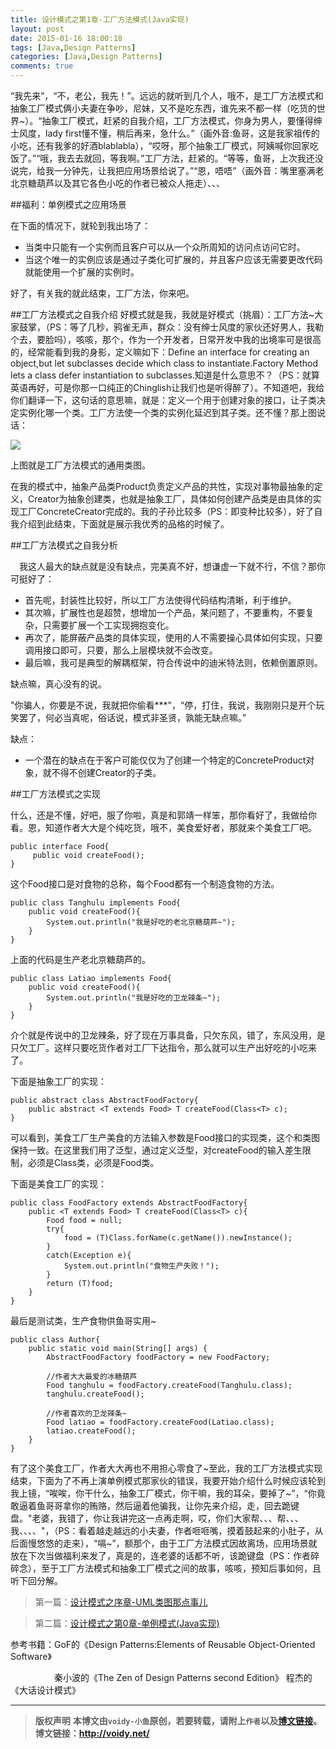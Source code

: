 ```yaml
---
title: 设计模式之第1章-工厂方法模式(Java实现)
layout: post
date: 2015-01-16 18:00:18
tags: [Java,Design Patterns]
categories: [Java,Design Patterns]
comments: true
---
```

“我先来”，“不，老公，我先！”。远远的就听到几个人，哦不，是工厂方法模式和抽象工厂模式俩小夫妻在争吵，尼妹，又不是吃东西，谁先来不都一样（吃货的世界~）。“抽象工厂模式，赶紧的自我介绍，工厂方法模式，你身为男人，要懂得绅士风度，lady first懂不懂，稍后再来，急什么。”（画外音:鱼哥，这是我家祖传的小吃，还有我爹的好酒blablabla），“哎呀，那个抽象工厂模式，阿姨喊你回家吃饭了。”“哦，我去去就回，等我啊。”工厂方法，赶紧的。“等等，鱼哥，上次我还没说完，给我一分钟先，让我把应用场景给说了。”“恩，唔唔”（画外音：嘴里塞满老北京糖葫芦以及其它各色小吃的作者已被众人拖走）、、、

##福利：单例模式之应用场景

在下面的情况下，就轮到我出场了：

* 当类中只能有一个实例而且客户可以从一个众所周知的访问点访问它时。
* 当这个唯一的实例应该是通过子类化可扩展的，并且客户应该无需要更改代码就能使用一个扩展的实例时。

好了，有关我的就此结束，工厂方法，你来吧。

##工厂方法模式之自我介绍
好模式就是我，我就是好模式（挑眉）：工厂方法~大家鼓掌，（PS：等了几秒，鸦雀无声，群众：没有绅士风度的家伙还好男人，我勒个去，要脸吗），咳咳，那个，作为一个开发者，日常开发中我的出境率可是很高的，经常能看到我的身影，定义嘛如下：Define an interface for creating an object,but let subclasses decide which class to instantiate.Factory Method lets a class defer instantiation to subclasses.知道是什么意思不？（PS：就算英语再好，可是你那一口纯正的Chinglish让我们也是听得醉了）。不知道吧，我给你们翻译一下，这句话的意思嘛，就是：定义一个用于创建对象的接口，让子类决定实例化哪一个类。工厂方法使一个类的实例化延迟到其子类。还不懂？那上图说话：

![](http://images.cnitblog.com/blog/666211/201501/161554516202574.png)

上图就是工厂方法模式的通用类图。

在我的模式中，抽象产品类Product负责定义产品的共性，实现对事物最抽象的定义，Creator为抽象创建类，也就是抽象工厂，具体如何创建产品类是由具体的实现工厂ConcreteCreator完成的。我的子孙比较多（PS：即变种比较多），好了自我介绍到此结束，下面就是展示我优秀的品格的时候了。

##工厂方法模式之自我分析

　我这人最大的缺点就是没有缺点，完美真不好，想谦虚一下就不行，不信？那你可挺好了：

* 首先呢，封装性比较好，所以工厂方法使得代码结构清晰，利于维护。
* 其次嘛，扩展性也是超赞，想增加一个产品，某问题了，不要重构，不要复杂，只需要扩展一个工实现拥抱变化。
* 再次了，能屏蔽产品类的具体实现，使用的人不需要操心具体如何实现，只要调用接口即可，只要，那么上层模块就不会改变。
* 最后嘛，我可是典型的解耦框架，符合传说中的迪米特法则，依赖倒置原则。

缺点嘛，真心没有的说。

"你骗人，你要是不说，我就把你偷看***"，“停，打住，我说，我刚刚只是开个玩笑罢了，何必当真呢，俗话说，模式非圣贤，孰能无缺点嘛。”

缺点：

* 一个潜在的缺点在于客户可能仅仅为了创建一个特定的ConcreteProduct对象，就不得不创建Creator的子类。

##工厂方法模式之实现

什么，还是不懂，好吧，服了你啦，真是和郭靖一样笨，那你看好了，我做给你看。恩，知道作者大大是个纯吃货，哦不，美食爱好者，那就来个美食工厂吧。

	public interface Food{
	     public void createFood();
	}

这个Food接口是对食物的总称，每个Food都有一个制造食物的方法。

	public class Tanghulu implements Food{
	    public void createFood(){
	        System.out.println("我是好吃的老北京糖葫芦~");
	    }
	}

上面的代码是生产老北京糖葫芦的。

	public class Latiao implements Food{
	    public void createFood(){
	        System.out.println("我是好吃的卫龙辣条~");
	    }
	}

介个就是传说中的卫龙辣条，好了现在万事具备，只欠东风，错了，东风没用，是只欠工厂。这样只要吃货作者对工厂下达指令，那么就可以生产出好吃的小吃来了。

下面是抽象工厂的实现：

	public abstract class AbstractFoodFactory{
	    public abstract <T extends Food> T createFood(Class<T> c);
	}

可以看到，美食工厂生产美食的方法输入参数是Food接口的实现类，这个和类图保持一致。在这里我们用了泛型，通过定义泛型，对createFood的输入差生限制，必须是Class类，必须是Food类。

下面是美食工厂的实现：

	public class FoodFactory extends AbstractFoodFactory{
	    public <T extends Food> T createFood(Class<T> c){
	        Food food = null;
	        try{
	            food = (T)Class.forName(c.getName()).newInstance();
	        }
	        catch(Exception e){
	            System.out.println("食物生产失败！");
	        }
	        return (T)food;
	    }
	}

最后是测试类，生产食物供鱼哥实用~

	public class Author{
	    public static void main(String[] args) {
	        AbstractFoodFactory foodFactory = new FoodFactory;
	
	        //作者大大最爱的冰糖葫芦
	        Food tanghulu = foodFactory.createFood(Tanghulu.class);
	        tanghulu.createFood();
	
	        //作者喜欢的卫龙辣条~
	        Food latiao = foodFactory.createFood(Latiao.class);
	        latiao.createFood();
	    }
	}

有了这个美食工厂，作者大大再也不用担心零食了~至此，我的工厂方法模式实现结束，下面为了不再上演单例模式那家伙的错误，我要开始介绍什么时候应该轮到我上镜，“唉唉，你干什么，抽象工厂模式，你干嘛，我的耳朵，要掉了~”，“你竟敢逼着鱼哥哥拿你的贿赂，然后逼着他骗我，让你先来介绍，走，回去跪键盘。"老婆，我错了，你让我讲完这一点再走啊，哎，你们大家帮、、、帮、、、我、、、、"，（PS：看着越走越远的小夫妻，作者咂咂嘴，摸着鼓起来的小肚子，从后面慢悠悠的走来），“嗝~”，额那个，由于工厂方法模式因故离场，应用场景就放在下次当做福利来发了，真是的，连老婆的话都不听，该跪键盘（PS：作者碎碎念），至于工厂方法模式和抽象工厂模式之间的故事，咳咳，预知后事如何，且听下回分解。

> 第一篇：[设计模式之序章-UML类图那点事儿](http://voidy.gitcafe.com/2015/01/14/%E8%AE%BE%E8%AE%A1%E6%A8%A1%E5%BC%8F%E4%B9%8B%E5%BA%8F%E7%AB%A0-UML%E7%B1%BB%E5%9B%BE%E9%82%A3%E7%82%B9%E4%BA%8B%E5%84%BF/)

> 第二篇：[设计模式之第0章-单例模式(Java实现)](http://voidy.gitcafe.com/2015/01/15/%E8%AE%BE%E8%AE%A1%E6%A8%A1%E5%BC%8F%E4%B9%8B%E7%AC%AC0%E7%AB%A0-%E5%8D%95%E4%BE%8B%E6%A8%A1%E5%BC%8F/)

参考书籍：GoF的《Design Patterns:Elements of Reusable Object-Oriented Software》

　　　　　秦小波的《The Zen of Design Patterns second Edition》
		  程杰的《大话设计模式》



---
> **版权声明**
> **本博文由`voidy-小鱼`原创，若要转载，请附上`作者`以及[博文链接](http://voidy.net)。**
> **博文链接：<http://voidy.net/>**
